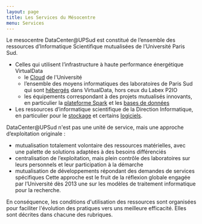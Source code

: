 ```yaml
---
layout: page
title: Les Services du Mésocentre
menu: Services
---
```


Le mesocentre DataCenter@UPSud est constitué de l’ensemble des ressources d’Informatique Scientifique mutualisées de l’Université Paris Sud. 

* Celles qui utilisent l’infrastructure à haute performance énergétique VirtualData 
	* le [Cloud](/Cloud) de l'Université 
	* l’ensemble des moyens informatiques des laboratoires de Paris Sud
 qui sont [hébergés](/Hebergement) dans VirtualData, hors ceux du Labex P2IO
	* les équipements correspondant à des projets mutualisés innovants, 
en particulier la [plateforme Spark](/Spark) et les [bases de données](/Donnees) 
* Les ressources d’informatique scientifique de la Direction Informatique,
 en particulier pour le [stockage](/Donnees) et certains [logiciels](/Logiciels).


DataCenter@UPSud  n'est pas une unité de service, mais une approche d’exploitation originale :
* mutualisation totalement volontaire des ressources matérielles, avec une palette de solutions adaptées à des besoins différenciés
* centralisation de l’exploitation, mais plein contrôle des laboratoires sur leurs personnels et leur participation à la démarche
* mutualisation de développements répondant des demandes de services spécifiques 
Cette approche est le fruit de la réflexion globale engagée par l’Université dès 2013 une sur les modèles de traitement informatique pour la recherche.

En conséquence, les conditions d'utilisation des ressources sont organisées pour faciliter l'évolution des pratiques vers uns meilleure efficacité. Elles sont décrites dans chacune des rubriques.  


